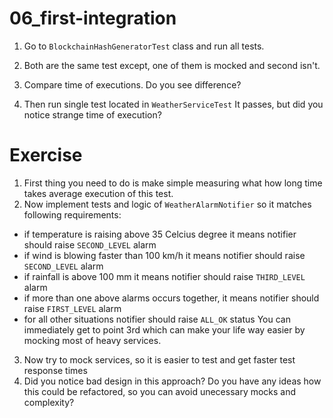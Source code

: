 # 06_first-integration

1. Go to `BlockchainHashGeneratorTest` class and run all tests.
2. Both are the same test except, one of them is mocked and second isn't.
3. Compare time of executions. Do you see difference?

4. Then run single test located in `WeatherServiceTest` It passes, but did you notice strange time of execution?

# Exercise
1. First thing you need to do is make simple measuring what how long time takes average execution of this test.
2. Now implement tests and logic of `WeatherAlarmNotifier` so it matches following requirements:
- if temperature is raising above 35 Celcius degree it means notifier should raise `SECOND_LEVEL` alarm
- if wind is blowing faster than 100 km/h it means notifier should raise `SECOND_LEVEL` alarm
- if rainfall is above 100 mm it means notifier should raise `THIRD_LEVEL` alarm
- if more than one above alarms occurs together, it means notifier should raise `FIRST_LEVEL` alarm
- for all other situations notifier should raise `ALL_OK` status
You can immediately get to point 3rd which can make your life way easier by mocking most of heavy services.
3. Now try to mock services, so it is easier to test and get faster test response times
4. Did you notice bad design in this approach? Do you have any ideas how this could be refactored, so you can avoid unecessary mocks and complexity?